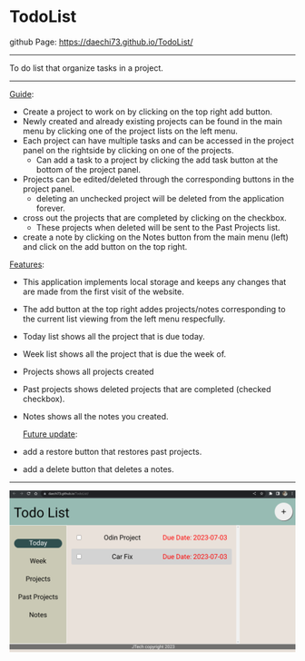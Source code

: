 # TodoList

github Page: https://daechi73.github.io/TodoList/

---

To do list that organize tasks in a project.

---

<u>Guide</u>:

- Create a project to work on by clicking on the top right add button.
- Newly created and already existing projects can be found in the main menu by clicking one
  of the project lists on the left menu.
- Each project can have multiple tasks and can be accessed in the project panel on the rightside by
  clicking on one of the projects.
  - Can add a task to a project by clicking the add task button at the bottom of the project panel.
- Projects can be edited/deleted through the corresponding buttons in the project panel.
  - deleting an unchecked project will be deleted from the application forever.
- cross out the projects that are completed by clicking on the checkbox.
  - These projects when deleted will be sent to the Past Projects list.
- create a note by clicking on the Notes button from the main menu (left) and click on the add button on
  the top right.

<u>Features</u>:

- This application implements local storage and keeps any changes that are made from the first visit of the website.
- The add button at the top right addes projects/notes corresponding to the current list viewing from the left menu
  respecfully.
- Today list shows all the project that is due today.
- Week list shows all the project that is due the week of.
- Projects shows all projects created
- Past projects shows deleted projects that are completed (checked checkbox).
- Notes shows all the notes you created.

  <u>Future update</u>:

- add a restore button that restores past projects.
- add a delete button that deletes a notes.

---

![img](https://github.com/daechi73/TodoList/blob/main/TodoList.png)

